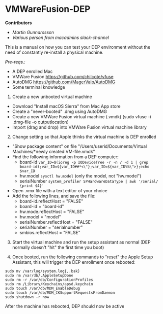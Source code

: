 # VMWareFusion-DEP

**Contributors**
* _Martin Gunnarssson_
* _Various person from macadmins slack-channel_

This is a manual on how you can test your DEP environment without the need of constantly re-install a physical machine.

_Pre-reqs.:_
* A DEP enrolled Mac
* VMWare Fusion https://github.com/chilcote/vfuse
* AutoDMG https://github.com/MagerValp/AutoDMG
* Some terminal knowledge

1. Create a new unbooted virtual machine
  * Download "Install macOS Sierra" from Mac App store
  * Create a "never-booted" .dmg using AutoDMG
  * Create a new VMWare Fusion virtual machine (.vmdk) (sudo vfuse -i .dmg-file -o outputlocation)
  * Import (drag and drop) into VMWare Fusion virtual machine library

2. Change setting so that Apple thinks the virtual machine is DEP enrolled
  * "Show package content" on file "/Users/userid/Documents/Virtual Machines/*newly created VM-file.vmdk"
  * Find the following information from a DEP computer:
    * board-id `var_ID=$(ioreg -p IODeviceTree -r -n / -d 1 | grep board-id);var_ID=${var_ID##*<\"};var_ID=${var_ID%%\">};echo $var_ID`
    * hw.model `sysctl hw.model` (only the model, not "hw.model")
    * serialNumber `system_profiler SPHardwareDataType | awk '/Serial/ {print $4}'`
  * Open .vmx file with a text editor of your choice
  * Add the following lines, and save the file:
    * board-id.reflectHost = "FALSE"
    * board-id = "board-id"
    * hw.mode.reflectHost = "FALSE"
    * hw.model = "model"
    * serialNumber.reflectHost = "FALSE"
    * serialNumber = "serialnumber"
    * smbios.reflectHost = "FALSE"

3. Start the virtual machine and run the setup assistant as normal (DEP normally doesn't "hit" the first time you boot)

4. Once booted, run the following commands to "reset" the Apple Setup Assistant, this will trigger the DEP enrollment once rebooted:
```
sudo mv /var/log/system.log{,.bak}
sudo rm /var/db/.AppleSetupDone
sudo rm -r /var/db/ConfigurationProfiles
sudo rm /Library/Keychains/apsd.keychain
sudo touch /var/db/MDM_EnableDebug
sudo touch /var/db/MDM_CKSupportRequestsFromDaemon
sudo shutdown -r now
```

After the machine has rebooted, DEP should now be active
